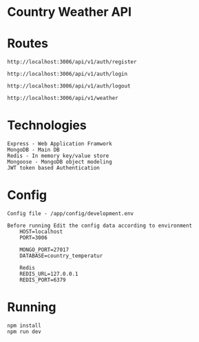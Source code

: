 # Country Weather API


# Routes

    http://localhost:3006/api/v1/auth/register

    http://localhost:3006/api/v1/auth/login

    http://localhost:3006/api/v1/auth/logout

    http://localhost:3006/api/v1/weather


# Technologies 

    Express - Web Application Framwork
    MongoDB - Main DB
    Redis - In memory key/value store
    Mongoose - MongoDB object modeling
    JWT token based Authentication

# Config

    Config file - /app/config/development.env

    Before running Edit the config data according to environment
        HOST=localhost
        PORT=3006

        MONGO_PORT=27017
        DATABASE=country_temperatur

        Redis
        REDIS_URL=127.0.0.1
        REDIS_PORT=6379

# Running 

    npm install
    npm run dev

